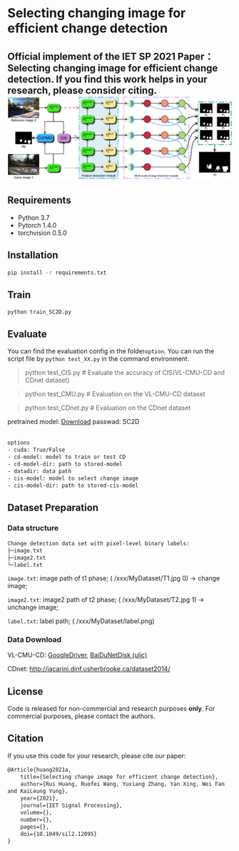 # Selecting changing image for efficient change detection
Official implement of the IET SP 2021 Paper：**Selecting changing image 
for efficient change detection**. If you find this 
work helps in your research, please consider citing.
![1](img/framework.png)
----------------------
## Requirements
- Python 3.7
- Pytorch 1.4.0
- torchvision 0.5.0

## Installation
```bash
pip install -r requirements.txt
```

## Train
```
python train_SC2D.py
```

## Evaluate
You can find the evaluation config in the folder`option`. 
You can run the script file by `python test_XX.py` 
in the command environment.
> python test_CIS.py # Evaluate the accuracy of CIS(VL-CMU-CD and CDnet dataset)

> python test_CMU.py # Evaluation on the VL-CMU-CD dataset

> python test_CDnet.py # Evaluation on the CDnet dataset

pretrained model: [Download](https://pan.baidu.com/s/1BjhFqbxQLaV1cndMRgWCuw) passwad: SC2D
```

options 
- cuda: True/False
- cd-model: model to train or test CD
- cd-model-dir: path to stored-model
- datadir: data path
- cis-model: model to select change image
- cis-model-dir: path to stored-cis-model
```

## Dataset Preparation

### Data structure
```
Change detection data set with pixel-level binary labels:
├─image.txt
├─image2.txt
└─label.txt
```

`image.txt`: image path of t1 phase; ( /xxx/MyDataset/T1.jpg 0) -> change image;

`image2.txt`: image2 path of t2 phase; ( /xxx/MyDataset/T2.jpg 1) -> unchange image;

`label.txt`: label path; ( /xxx/MyDataset/label.png)


### Data Download 

VL-CMU-CD: [GoogleDriver](https://drive.google.com/uc?id=0B-IG2NONFdciOWY5QkQ3OUgwejQ&export=download),
[BaiDuNetDisk (uljc)](https://pan.baidu.com/s/1QVhaxHVOh5ly-5eJMAssyg)

CDnet: http://jacarini.dinf.usherbrooke.ca/dataset2014/

## License

Code is released for non-commercial and research purposes **only**. For commercial purposes, please contact the authors.

## Citation

If you use this code for your research, please cite our paper:

```
@Article{huang2021a,
    title={Selecting change image for efficient change detection},
    author={Rui Huang, Ruofei Wang, Yuxiang Zhang, Yan Xing, Wei Fan and KaiLeung Yung},
    year={2021},
    journal={IET Signal Processing},
    volume={},
    number={},
    pages={},
    doi={10.1049/sil2.12095}
}
```
